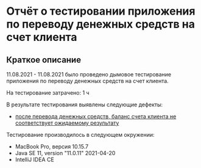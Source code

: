 # Отчёт о тестировании приложения по переводу денежных средств на счет клиента

## Краткое описание

11.08.2021 - 11.08.2021 было проведено дымовое тестирование приложения по переводу денежных средств на счет клиента.

На тестирование затрачено: 1 ч

В результате тестирования выявлены следующие дефекты:
* [после перевода денежных средств, баланс счета клиента не соответствует ожидаемому результату](https://github.com/DariaSeliverstova/prigramming_dorabotka_2/issues/1)


Тестирование производилось в следующем окружении:
* MacBook Pro, версия 10.15.7
* Java SE 11, version "11.0.11" 2021-04-20
* IntelliJ IDEA CE